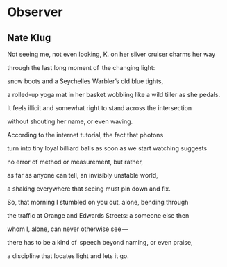 # Observer
## Nate Klug
Not seeing me, not even looking,
K. on her silver cruiser charms her way

through the last long moment
of   the changing light:

snow boots and a Seychelles Warbler’s
old blue tights,

a rolled-up yoga mat in her basket
wobbling like a wild tiller as she pedals.

It feels illicit and somewhat right
to stand across the intersection

without shouting
her name, or even waving.

According to the internet
tutorial, the fact that photons

turn into tiny loyal billiard balls
as soon as we start watching suggests

no error of method
or measurement, but rather,

as far as anyone can tell,
an invisibly unstable world,

a shaking everywhere
that seeing must pin down and fix.

So, that morning I stumbled on you
out, alone, bending through

the traffic at Orange and Edwards Streets:
a someone else then

whom I, alone,
can never otherwise see —

there has to be a kind of   speech
beyond naming, or even praise,

a discipline
that locates light and lets it go.